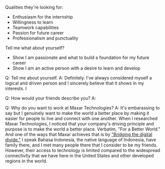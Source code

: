 Qualities they're looking for:
- Enthusiasm for the internship
- Willingness to learn
- Teamwork capabilities
- Passion for future career
- Professionalism and punctuality

Tell me what about yourself?
- Show I am passionate and what to build a foundation for my future career
- Show I am an active person with a desire to learn and develop

Q: Tell me about yourself.
A: Definitely. I've always considered myself a logical and driven person and I sincerely believe that it shows in my interests. I 

Q: How would your friends describe you?
A: 

Q: Why do you want to work at Maxar Technologies?
A: 
It's embarassing to say but I genuinely want to make the world a better place by making it easier for people to live and connect with one another. When I researched Maxar Technologies, I noticed that your company's driving principle and purpose is to make the world a better place. Verbatim, "For a Better World." And one of the ways that Maxar achieves that is by ["Bridging the digital divide."](https://explorespace.maxar.com/earth/nusantara-satu/?utm_source=maxar.com-purpose&utm_medium=website) I speak Bahasa Indonesia, the native language of Indonesia, have family there, and I met many people there that I consider to be my friends. However, their access to technology is limited compared to the widespread connectivity that we have here in the United States and other developed regions in the world.